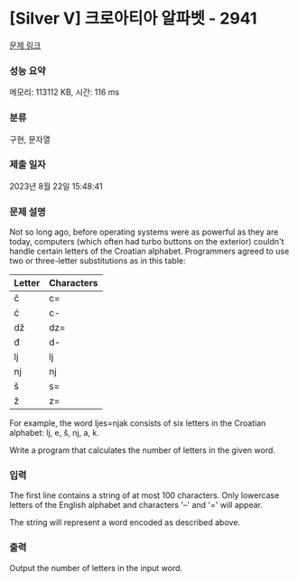 # [Silver V] 크로아티아 알파벳 - 2941 

[문제 링크](https://www.acmicpc.net/problem/2941) 

### 성능 요약

메모리: 113112 KB, 시간: 116 ms

### 분류

구현, 문자열

### 제출 일자

2023년 8월 22일 15:48:41

### 문제 설명

<p>Not so long ago, before operating systems were as powerful as they are today, computers (which often had turbo buttons on the exterior) couldn't handle certain letters of the Croatian alphabet. Programmers agreed to use two or three-letter substitutions as in this table:</p>

<table class="table table-bordered table-center-20 td-center th-center">
	<thead>
		<tr>
			<th>Letter</th>
			<th> Characters </th>
		</tr>
	</thead>
	<tbody>
		<tr>
			<td>č</td>
			<td>c=</td>
		</tr>
		<tr>
			<td>ć</td>
			<td>c-</td>
		</tr>
		<tr>
			<td>dž</td>
			<td>dz=</td>
		</tr>
		<tr>
			<td>đ</td>
			<td>d-</td>
		</tr>
		<tr>
			<td>lj</td>
			<td>lj</td>
		</tr>
		<tr>
			<td>nj</td>
			<td>nj</td>
		</tr>
		<tr>
			<td>š</td>
			<td>s=</td>
		</tr>
		<tr>
			<td>ž</td>
			<td>z=</td>
		</tr>
	</tbody>
</table>
<p>For example, the word ljes=njak consists of six letters in the Croatian alphabet: lj, e, š, nj, a, k. </p>

<p>Write a program that calculates the number of letters in the given word. </p>

### 입력 

 <p>The first line contains a string of at most 100 characters. Only lowercase letters of the English alphabet and characters '–' and '=' will appear. </p>

<p>The string will represent a word encoded as described above. </p>

### 출력 

 <p>Output the number of letters in the input word. </p>

<p> </p>

